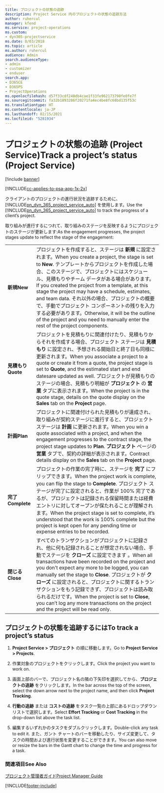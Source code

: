 ```yaml
---
title: プロジェクトの状態の追跡
description: Project Service 内のプロジェクトの状態の追跡方法
author: ruhercul
manager: kfend
ms.service: project-operations
ms.custom:
- dyn365-projectservice
ms.date: 8/03/2018
ms.topic: article
ms.author: ruhercul
audience: Admin
search.audienceType:
- admin
- customizer
- enduser
search.app:
- D365CE
- D365PS
- ProjectOperations
ms.openlocfilehash: d57f33cdf240db4cae1f33fe962173790fe0fe7f
ms.sourcegitcommit: fa32b1893286f20271fa4ec4be8fc68bd135f53c
ms.translationtype: HT
ms.contentlocale: ja-JP
ms.lasthandoff: 02/15/2021
ms.locfileid: "5281934"
---
```

# <a name="track-a-projects-status-project-service"></a><span data-ttu-id="f87df-103">プロジェクトの状態の追跡 (Project Service)</span><span class="sxs-lookup"><span data-stu-id="f87df-103">Track a project’s status (Project Service)</span></span>

[!include [banner](../includes/psa-now-project-operations.md)]

[!INCLUDE[cc-applies-to-psa-app-1x-2x](../includes/cc-applies-to-psa-app-1x-2x.md)]

<span data-ttu-id="f87df-104">クライアントのプロジェクトの進行状況を追跡するために、[!INCLUDE[pn_dyn_365_project_service_auto](../includes/pn-dyn-365-project-service-auto.md)] を使用します。</span><span class="sxs-lookup"><span data-stu-id="f87df-104">Use the [!INCLUDE[pn_dyn_365_project_service_auto](../includes/pn-dyn-365-project-service-auto.md)] to track the progress of a client’s project.</span></span>  

<span data-ttu-id="f87df-105">取り組みが進行するにつれて、取り組みのステージを反映するようにプロジェクトのステージが更新します:</span><span class="sxs-lookup"><span data-stu-id="f87df-105">As the engagement progresses, the project stages update to reflect the stage of the engagement:</span></span>  


|              |                                                                                                                                                                                                                                                                                                  |
|--------------|--------------------------------------------------------------------------------------------------------------------------------------------------------------------------------------------------------------------------------------------------------------------------------------------------|
|   <span data-ttu-id="f87df-106">**新規**</span><span class="sxs-lookup"><span data-stu-id="f87df-106">**New**</span></span>    | <span data-ttu-id="f87df-107">プロジェクトを作成すると、ステージは **新規** に設定されます。</span><span class="sxs-lookup"><span data-stu-id="f87df-107">When you create a project, the stage is set to **New**.</span></span> <span data-ttu-id="f87df-108">テンプレートからプロジェクトを作成した場合、このステージで、プロジェクトにはスケジュール、見積もりやチーム データがある場合があります。</span><span class="sxs-lookup"><span data-stu-id="f87df-108">If you created the project from a template, at this stage the project may have a schedule, estimates, and team data.</span></span> <span data-ttu-id="f87df-109">それ以外の場合、プロジェクトの概要で、手動でプロジェクト コンポーネントの残りを入力する必要があります。</span><span class="sxs-lookup"><span data-stu-id="f87df-109">Otherwise, it will be the outline of the project and you need to manually enter the rest of the project components.</span></span> |
|  <span data-ttu-id="f87df-110">**見積もり**</span><span class="sxs-lookup"><span data-stu-id="f87df-110">**Quote**</span></span>   |      <span data-ttu-id="f87df-111">プロジェクトを見積もりに関連付けたり、見積もりからそれを作成する場合、プロジェクト ステージは **見積もり** に設定され、予想される開始日と終了日も同様に更新されます。</span><span class="sxs-lookup"><span data-stu-id="f87df-111">When you associate a project to a quote or create it from a quote, the project stage is set to **Quote**, and the estimated start and end datesare updated as well.</span></span> <span data-ttu-id="f87df-112">プロジェクトが見積もりのステージの場合、見積もり明細が **プロジェクト** の **営業** タブに表示されます。</span><span class="sxs-lookup"><span data-stu-id="f87df-112">When the project is in the quote stage, details on the quote display on the **Sales** tab on the **Project** page.</span></span>      |
|   <span data-ttu-id="f87df-113">**計画**</span><span class="sxs-lookup"><span data-stu-id="f87df-113">**Plan**</span></span>   |                                     <span data-ttu-id="f87df-114">プロジェクトに関連付けられた見積もりが達成され、取り組みが契約ステージに進行すると、プロジェクト ステージは **計画** に更新されます。</span><span class="sxs-lookup"><span data-stu-id="f87df-114">When you win a quote associated with a project, and when the engagement progresses to the contract stage, the project stage updates to **Plan**.</span></span> <span data-ttu-id="f87df-115">**プロジェクト** ページの **営業** タブで、契約の詳細が表示されます。</span><span class="sxs-lookup"><span data-stu-id="f87df-115">Contract details display on the **Sales** tab on the **Project** page.</span></span>                                      |
| <span data-ttu-id="f87df-116">**完了**</span><span class="sxs-lookup"><span data-stu-id="f87df-116">**Complete**</span></span> |                    <span data-ttu-id="f87df-117">プロジェクトの作業の完了時に、ステージを **完了** にフリップできます。</span><span class="sxs-lookup"><span data-stu-id="f87df-117">When the project work is complete, you can flip the stage to **Complete**.</span></span> <span data-ttu-id="f87df-118">プロジェクト ステージが完了に設定されると、作業が 100% 完了であるが、プロジェクトは記録される保留時間または経費エントリに対してオープンが保たれることが理解されます。</span><span class="sxs-lookup"><span data-stu-id="f87df-118">When the project stage is set to complete, it’s understood that the work is 100% complete but the project is kept open for any pending time or expense entries to be recorded.</span></span>                     |
|  <span data-ttu-id="f87df-119">**閉じる**</span><span class="sxs-lookup"><span data-stu-id="f87df-119">**Close**</span></span>   |           <span data-ttu-id="f87df-120">すべてのトランザクションがプロジェクトに記録され、他に何も記録されることが想定されない場合、手動でステージを **クローズ** に設定できます 。</span><span class="sxs-lookup"><span data-stu-id="f87df-120">When all transactions have been recorded on the project and you don't expect any more to be logged, you can manually set the stage to **Close**.</span></span> <span data-ttu-id="f87df-121">プロジェクトが **クローズ** に設定されると、プロジェクトに関するトランザクションをもう記録できず、プロジェクトは読み取られるだけです。</span><span class="sxs-lookup"><span data-stu-id="f87df-121">When the project is set to **Close**, you can’t log any more transactions on the project and the project will be read only.</span></span>           |

## <a name="to-track-a-projects-status"></a><span data-ttu-id="f87df-122">プロジェクトの状態を追跡するには</span><span class="sxs-lookup"><span data-stu-id="f87df-122">To track a project’s status</span></span>  

1.  <span data-ttu-id="f87df-123">**Project Service > プロジェクト** の順に移動します。</span><span class="sxs-lookup"><span data-stu-id="f87df-123">Go to **Project Service > Projects**.</span></span>  

2.  <span data-ttu-id="f87df-124">作業対象のプロジェクトをクリックします。</span><span class="sxs-lookup"><span data-stu-id="f87df-124">Click the project you want to work on.</span></span>  

3.  <span data-ttu-id="f87df-125">画面上部のバーで、プロジェクト名の隣の下矢印を選択してから、**プロジェクトの追跡** をクリックします。</span><span class="sxs-lookup"><span data-stu-id="f87df-125">In the bar across the top of the screen, select the down arrow next to the project name, and then click **Project Tracking**.</span></span>  

4.  <span data-ttu-id="f87df-126">**行動の追跡** または **コストの追跡** をタスク一覧の上部にあるドロップダウン リストで選択します。</span><span class="sxs-lookup"><span data-stu-id="f87df-126">Select **Effort Tracking** or **Cost Tracking** in the drop-down list above the task list.</span></span>  

5.  <span data-ttu-id="f87df-127">編集するいずれかのタスクをダブルクリックします。</span><span class="sxs-lookup"><span data-stu-id="f87df-127">Double-click any task to edit it.</span></span> <span data-ttu-id="f87df-128">また、ガント チャートのバーを移動したり、サイズ変更して、タスクの時間および進行状態を変更することができます。</span><span class="sxs-lookup"><span data-stu-id="f87df-128">You can also move or resize the bars in the Gantt chart to change the time and progress for a task.</span></span>  

### <a name="see-also"></a><span data-ttu-id="f87df-129">関連項目</span><span class="sxs-lookup"><span data-stu-id="f87df-129">See Also</span></span>  
 [<span data-ttu-id="f87df-130">プロジェクト管理者ガイド</span><span class="sxs-lookup"><span data-stu-id="f87df-130">Project Manager Guide</span></span>](../psa/project-manager-guide.md)


[!INCLUDE[footer-include](../includes/footer-banner.md)]